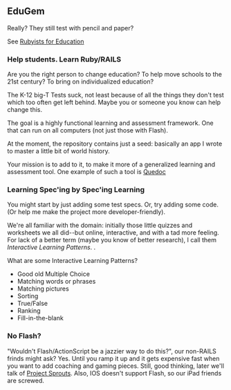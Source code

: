 <h2>EduGem</h2>
Really? They still test with pencil and paper?

See <a href="http://openhistoryproject.org/ruby4ed/">Rubyists for Education</a>
<h3>Help students. Learn Ruby/RAILS</h3>
Are you the right person to change education? To help move schools to the 21st century? To bring on individualized education?

The K-12 big-T Tests suck, not least because of all the things they don't test which too often get left behind. Maybe you or someone you know can help change this.

The goal is a highly functional learning and assessment framework. One that can run on all computers (not just those with Flash).

At the moment, the repository contains just a seed: basically an app I wrote to master a little bit of world history.

Your mission is to add to it, to make it more of a generalized learning and assessment tool. One example of such a tool is [Quedoc](http://www.qedoc.com/products.php?p=author)



<h3>Learning Spec'ing by Spec'ing Learning</h3>

You might start by just adding some test specs. Or, try adding some code. (Or help me make the project more developer-friendly). 

We're all familiar with the domain: initially those little quizzes and worksheets we all did--but online, interactive, and with a tad more feeling. For lack of a better term (maybe you know of better research), I call them <i>Interactive Learning Patterns</i>. .

What are some Interactive Learning Patterns?
<ul>
<li>Good old Multiple Choice</li>
<li>Matching words or phrases</li>
<li>Matching pictures</li>
<li>Sorting</li>
<li>True/False</li>
<li>Ranking</li>
<li>Fill-in-the-blank</li>
</ul>


<h3>No Flash?</h3>
"Wouldn't Flash/ActionScript be a jazzier way to do this?", our non-RAILS frinds might ask? Yes. Until you ramp it up and it gets expensive fast when you want to add coaching and gaming pieces. Still, good thinking, later we'll talk of <a href="http://projectsprouts.org/">Project Sprouts</a>.
Also, IOS doesn't support Flash, so our iPad friends are screwed.

